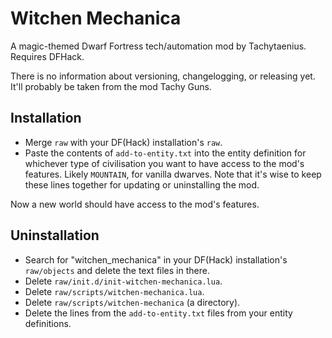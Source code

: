 # Witchen Mechanica

A magic-themed Dwarf Fortress tech/automation mod by Tachytaenius.
Requires DFHack.

There is no information about versioning, changelogging, or releasing yet.
It'll probably be taken from the mod Tachy Guns.

## Installation

- Merge `raw` with your DF(Hack) installation's `raw`.
- Paste the contents of `add-to-entity.txt` into the entity definition for whichever type of civilisation you want to have access to the mod's features.
	Likely `MOUNTAIN`, for vanilla dwarves.
	Note that it's wise to keep these lines together for updating or uninstalling the mod.

Now a new world should have access to the mod's features.

## Uninstallation

- Search for "witchen_mechanica" in your DF(Hack) installation's `raw/objects` and delete the text files in there.
- Delete `raw/init.d/init-witchen-mechanica.lua`.
- Delete `raw/scripts/witchen-mechanica.lua`.
- Delete `raw/scripts/witchen-mechanica` (a directory).
- Delete the lines from the `add-to-entity.txt` files from your entity definitions.
